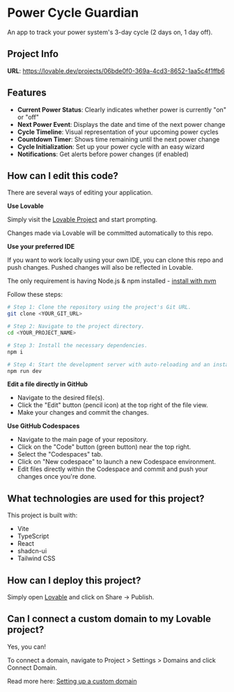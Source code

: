 # Power Cycle Guardian

An app to track your power system's 3-day cycle (2 days on, 1 day off).

## Project Info

**URL**: https://lovable.dev/projects/06bde0f0-369a-4cd3-8652-1aa5c4f1ffb6

## Features

- **Current Power Status**: Clearly indicates whether power is currently "on" or "off"
- **Next Power Event**: Displays the date and time of the next power change
- **Cycle Timeline**: Visual representation of your upcoming power cycles
- **Countdown Timer**: Shows time remaining until the next power change
- **Cycle Initialization**: Set up your power cycle with an easy wizard
- **Notifications**: Get alerts before power changes (if enabled)

## How can I edit this code?

There are several ways of editing your application.

**Use Lovable**

Simply visit the [Lovable Project](https://lovable.dev/projects/06bde0f0-369a-4cd3-8652-1aa5c4f1ffb6) and start prompting.

Changes made via Lovable will be committed automatically to this repo.

**Use your preferred IDE**

If you want to work locally using your own IDE, you can clone this repo and push changes. Pushed changes will also be reflected in Lovable.

The only requirement is having Node.js & npm installed - [install with nvm](https://github.com/nvm-sh/nvm#installing-and-updating)

Follow these steps:

```sh
# Step 1: Clone the repository using the project's Git URL.
git clone <YOUR_GIT_URL>

# Step 2: Navigate to the project directory.
cd <YOUR_PROJECT_NAME>

# Step 3: Install the necessary dependencies.
npm i

# Step 4: Start the development server with auto-reloading and an instant preview.
npm run dev
```

**Edit a file directly in GitHub**

- Navigate to the desired file(s).
- Click the "Edit" button (pencil icon) at the top right of the file view.
- Make your changes and commit the changes.

**Use GitHub Codespaces**

- Navigate to the main page of your repository.
- Click on the "Code" button (green button) near the top right.
- Select the "Codespaces" tab.
- Click on "New codespace" to launch a new Codespace environment.
- Edit files directly within the Codespace and commit and push your changes once you're done.

## What technologies are used for this project?

This project is built with:

- Vite
- TypeScript
- React
- shadcn-ui
- Tailwind CSS

## How can I deploy this project?

Simply open [Lovable](https://lovable.dev/projects/06bde0f0-369a-4cd3-8652-1aa5c4f1ffb6) and click on Share -> Publish.

## Can I connect a custom domain to my Lovable project?

Yes, you can!

To connect a domain, navigate to Project > Settings > Domains and click Connect Domain.

Read more here: [Setting up a custom domain](https://docs.lovable.dev/tips-tricks/custom-domain#step-by-step-guide)
